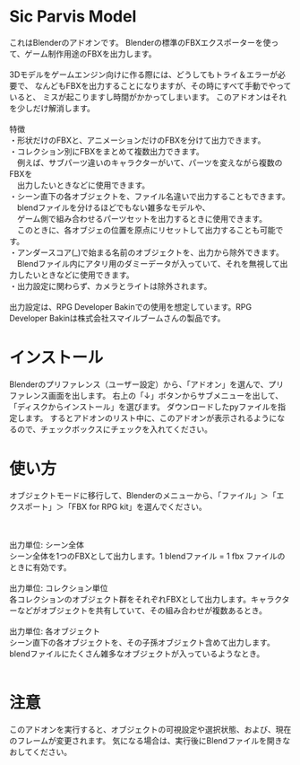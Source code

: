 # Sic Parvis Model
これはBlenderのアドオンです。
Blenderの標準のFBXエクスポーターを使って、ゲーム制作用途のFBXを出力します。
<br>
<br>
3Dモデルをゲームエンジン向けに作る際には、どうしてもトライ＆エラーが必要で、
なんどもFBXを出力することになりますが、その時にすべて手動でやっていると、
ミスが起こりますし時間がかかってしまいます。
このアドオンはそれを少しだけ解消します。
<br>
<br>
特徴
<br>
・形状だけのFBXと、アニメーションだけのFBXを分けて出力できます。
<br>
・コレクション別にFBXをまとめて複数出力できます。<br>
　例えば、サブパーツ違いのキャラクターがいて、パーツを変えながら複数のFBXを<br>
　出力したいときなどに使用できます。
<br>
・シーン直下の各オブジェクトを、ファイル名違いで出力することもできます。<br>
　blendファイルを分けるほどでもない雑多なモデルや、<br>
　ゲーム側で組み合わせるパーツセットを出力するときに使用できます。<br>
　このときに、各オブジェの位置を原点にリセットして出力することも可能です。
<br>
・アンダースコア(_)で始まる名前のオブジェクトを、出力から除外できます。<br>
　Blendファイル内にアタリ用のダミーデータが入っていて、それを無視して出力したいときなどに使用できます。
<br>
・出力設定に関わらず、カメラとライトは除外されます。
<br>
<br>
出力設定は、RPG Developer Bakinでの使用を想定しています。RPG Developer Bakinは株式会社スマイルブームさんの製品です。


# インストール
Blenderのプリファレンス（ユーザー設定）から、「アドオン」を選んで、プリファレンス画面を出します。
右上の「↓」ボタンからサブメニューを出して、「ディスクからインストール」を選びます。
ダウンロードしたpyファイルを指定します。
するとアドオンのリスト中に、このアドオンが表示されるようになるので、チェックボックスにチェックを入れてください。

# 使い方
オブジェクトモードに移行して、Blenderのメニューから、「ファイル」＞「エクスポート」＞「FBX for RPG kit」を選んでください。

<br>
<br>
出力単位: シーン全体
<br>
シーン全体を1つのFBXとして出力します。1 blendファイル = 1 fbx ファイルのときに有効です。
<br>
<br>
出力単位: コレクション単位
<br>
各コレクションのオブジェクト群をそれぞれFBXとして出力します。キャラクターなどがオブジェクトを共有していて、その組み合わせが複数あるとき。
<br>
<br>
出力単位: 各オブジェクト
<br>
シーン直下の各オブジェクトを、その子孫オブジェクト含めて出力します。blendファイルにたくさん雑多なオブジェクトが入っているようなとき。
<br>
<br>


# 注意
このアドオンを実行すると、オブジェクトの可視設定や選択状態、および、現在のフレームが変更されます。
気になる場合は、実行後にBlendファイルを開きなおしてください。

